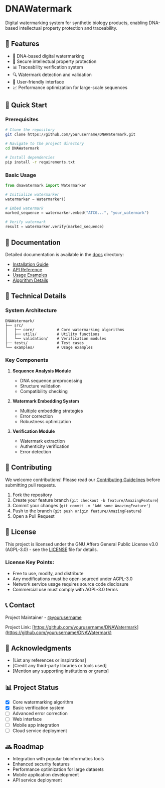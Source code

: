 # DNAWatermark

Digital watermarking system for synthetic biology products, enabling DNA-based intellectual property protection and traceability.

## 🌟 Features

- 🧬 DNA-based digital watermarking
- 🔐 Secure intellectual property protection
- 📊 Traceability verification system
- 🔍 Watermark detection and validation
- 📱 User-friendly interface
- 📈 Performance optimization for large-scale sequences

## 🚀 Quick Start

### Prerequisites

```bash
# Clone the repository
git clone https://github.com/yourusername/DNAWatermark.git

# Navigate to the project directory
cd DNAWatermark

# Install dependencies
pip install -r requirements.txt
```

### Basic Usage

```python
from dnawatermark import Watermarker

# Initialize watermarker
watermarker = Watermarker()

# Embed watermark
marked_sequence = watermarker.embed("ATCG...", "your_watermark")

# Verify watermark
result = watermarker.verify(marked_sequence)
```

## 📖 Documentation

Detailed documentation is available in the [docs](./docs) directory:
- [Installation Guide](./docs/installation.md)
- [API Reference](./docs/api.md)
- [Usage Examples](./docs/examples.md)
- [Algorithm Details](./docs/algorithm.md)

## 🔧 Technical Details

### System Architecture
```
DNAWatermark/
├── src/
│   ├── core/          # Core watermarking algorithms
│   ├── utils/         # Utility functions
│   └── validation/    # Verification modules
├── tests/             # Test cases
└── examples/          # Usage examples
```

### Key Components

1. **Sequence Analysis Module**
   - DNA sequence preprocessing
   - Structure validation
   - Compatibility checking

2. **Watermark Embedding System**
   - Multiple embedding strategies
   - Error correction
   - Robustness optimization

3. **Verification Module**
   - Watermark extraction
   - Authenticity verification
   - Error detection

## 🤝 Contributing

We welcome contributions! Please read our [Contributing Guidelines](CONTRIBUTING.md) before submitting pull requests.

1. Fork the repository
2. Create your feature branch (`git checkout -b feature/AmazingFeature`)
3. Commit your changes (`git commit -m 'Add some AmazingFeature'`)
4. Push to the branch (`git push origin feature/AmazingFeature`)
5. Open a Pull Request

## 📄 License

This project is licensed under the GNU Affero General Public License v3.0 (AGPL-3.0) - see the [LICENSE](LICENSE) file for details.

### License Key Points:
- Free to use, modify, and distribute
- Any modifications must be open-sourced under AGPL-3.0
- Network service usage requires source code disclosure
- Commercial use must comply with AGPL-3.0 terms

## 📞 Contact

Project Maintainer - [@yourusername](https://github.com/yourusername)

Project Link: [https://github.com/yourusername/DNAWatermark](https://github.com/yourusername/DNAWatermark)

## 🙏 Acknowledgments

- [List any references or inspirations]
- [Credit any third-party libraries or tools used]
- [Mention any supporting institutions or grants]

## 📊 Project Status

- [x] Core watermarking algorithm
- [x] Basic verification system
- [ ] Advanced error correction
- [ ] Web interface
- [ ] Mobile app integration
- [ ] Cloud service deployment

## 🔜 Roadmap

- Integration with popular bioinformatics tools
- Enhanced security features
- Performance optimization for large datasets
- Mobile application development
- API service deployment
